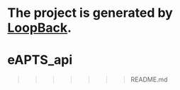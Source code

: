 

The project is generated by [LoopBack](http://loopback.io).
=======
# eAPTS_api

>>>>>>> README.md
